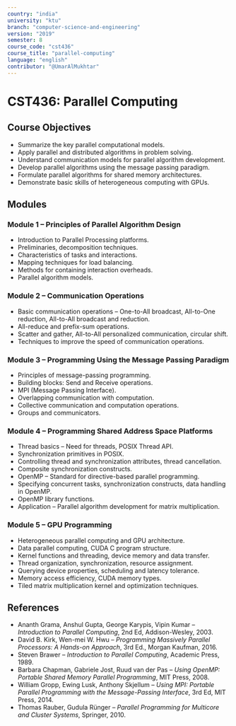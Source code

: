 ```yaml
---
country: "india"
university: "ktu"
branch: "computer-science-and-engineering"
version: "2019"
semester: 8
course_code: "cst436"
course_title: "parallel-computing"
language: "english"
contributor: "@UmarAlMukhtar"
---
```


# CST436: Parallel Computing  

## Course Objectives  
* Summarize the key parallel computational models.  
* Apply parallel and distributed algorithms in problem solving.  
* Understand communication models for parallel algorithm development.  
* Develop parallel algorithms using the message passing paradigm.  
* Formulate parallel algorithms for shared memory architectures.  
* Demonstrate basic skills of heterogeneous computing with GPUs.  

## Modules  

### Module 1 – Principles of Parallel Algorithm Design  
* Introduction to Parallel Processing platforms.  
* Preliminaries, decomposition techniques.  
* Characteristics of tasks and interactions.  
* Mapping techniques for load balancing.  
* Methods for containing interaction overheads.  
* Parallel algorithm models.  

### Module 2 – Communication Operations  
* Basic communication operations – One-to-All broadcast, All-to-One reduction, All-to-All broadcast and reduction.  
* All-reduce and prefix-sum operations.  
* Scatter and gather, All-to-All personalized communication, circular shift.  
* Techniques to improve the speed of communication operations.  

### Module 3 – Programming Using the Message Passing Paradigm  
* Principles of message-passing programming.  
* Building blocks: Send and Receive operations.  
* MPI (Message Passing Interface).  
* Overlapping communication with computation.  
* Collective communication and computation operations.  
* Groups and communicators.  

### Module 4 – Programming Shared Address Space Platforms  
* Thread basics – Need for threads, POSIX Thread API.  
* Synchronization primitives in POSIX.  
* Controlling thread and synchronization attributes, thread cancellation.  
* Composite synchronization constructs.  
* OpenMP – Standard for directive-based parallel programming.  
* Specifying concurrent tasks, synchronization constructs, data handling in OpenMP.  
* OpenMP library functions.  
* Application – Parallel algorithm development for matrix multiplication.  

### Module 5 – GPU Programming  
* Heterogeneous parallel computing and GPU architecture.  
* Data parallel computing, CUDA C program structure.  
* Kernel functions and threading, device memory and data transfer.  
* Thread organization, synchronization, resource assignment.  
* Querying device properties, scheduling and latency tolerance.  
* Memory access efficiency, CUDA memory types.  
* Tiled matrix multiplication kernel and optimization techniques.  

## References  
* Ananth Grama, Anshul Gupta, George Karypis, Vipin Kumar – *Introduction to Parallel Computing*, 2nd Ed, Addison-Wesley, 2003.  
* David B. Kirk, Wen-mei W. Hwu – *Programming Massively Parallel Processors: A Hands-on Approach*, 3rd Ed., Morgan Kaufman, 2016.  
* Steven Brawer – *Introduction to Parallel Computing*, Academic Press, 1989.  
* Barbara Chapman, Gabriele Jost, Ruud van der Pas – *Using OpenMP: Portable Shared Memory Parallel Programming*, MIT Press, 2008.  
* William Gropp, Ewing Lusk, Anthony Skjellum – *Using MPI: Portable Parallel Programming with the Message-Passing Interface*, 3rd Ed, MIT Press, 2014.  
* Thomas Rauber, Gudula Rünger – *Parallel Programming for Multicore and Cluster Systems*, Springer, 2010.  
